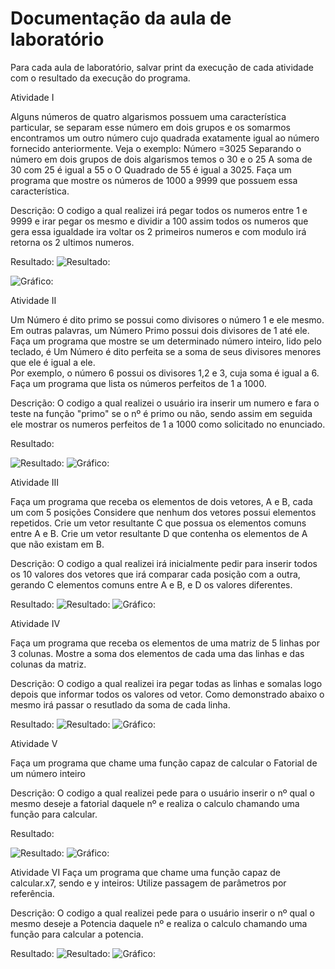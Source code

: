 # Documentação da aula de laboratório

Para cada aula de laboratório, salvar print da execução de cada atividade com o resultado da execução do programa.


Atividade I

Alguns números de quatro algarismos possuem uma característica particular, se separam esse número em dois grupos e os somarmos encontramos um outro número cujo quadrada exatamente igual ao número fornecido anteriormente. Veja o exemplo: 
Número =3025 
Separando o número em dois grupos de dois algarismos temos o 30 e o 25 
A soma de 30 com 25 é igual a 55 o O Quadrado de 55 é igual a 3025. 
Faça um programa que mostre os números de 1000 a 9999 que possuem essa característica.

Descrição: 
O codigo a qual realizei irá pegar todos os numeros entre 1 e 9999 e irar pegar os mesmo e dividir a 100 assim todos os numeros que gera essa igualdade ira voltar os 2 primeiros numeros e com modulo irá retorna os 2 ultimos numeros.

Resultado:
   ![Resultado:](img/atvdd1.jpg)
   
   ![Gráfico:](img/grafico_atvvd1.png)


Atividade II 

Um Número é dito primo se possui como divisores o número 1 e ele mesmo. Em outras palavras, um Número Primo possui dois divisores de 1 até ele. 
Faça um programa que mostre se um determinado número inteiro, lido pelo teclado, é Um Número é dito perfeita se a soma de seus divisores menores que ele é igual a ele.  
Por exemplo, o número 6 possui os divisores 1,2 e 3, cuja soma é igual a 6. 
Faça um programa que lista os números perfeitos de 1 a 1000. 

Descrição: 
O codigo a qual realizei o usuário ira inserir um numero e fara o teste na função "primo" se o nº é primo ou não, sendo assim em seguida ele mostrar os numeros perfeitos
de 1 a 1000 como solicitado no enunciado.

Resultado:

![Resultado:](img/atvdd2.png)
![Gráfico:](img/grafico_atvvd2.png)


Atividade III 

Faça um programa que receba os elementos de dois vetores, A e B, cada um com 5 posições Considere que nenhum dos vetores possui elementos repetidos. 
Crie um vetor resultante C que possua os elementos comuns entre A e B. 
Crie um vetor resultante D que contenha os elementos de A que não existam em B. 

Descrição:
O codigo a qual realizei irá inicialmente pedir para inserir todos os 10 valores dos vetores que irá comparar cada posição com a outra, gerando C elementos comuns
entre A e B, e D os valores diferentes.

Resultado: 
![Resultado:](img/atvdd3.png)
![Gráfico:](img/grafico_atvvd3.png)


Atividade IV 

Faça um programa que receba os elementos de uma matriz de 5 linhas por 3 colunas. 
Mostre a soma dos elementos de cada uma das linhas e das colunas da matriz. 

Descrição:
O codigo a qual realizei ira pegar todas as linhas e somalas logo depois que informar todos os valores od vetor.
Como demonstrado abaixo o mesmo irá passar o resutlado da soma de cada linha.

Resultado: 
![Resultado:](img/atvdd4.jpg)
![Gráfico:](img/grafico_atvvd4.png)


Atividade V

Faça um programa que chame uma função capaz de calcular o Fatorial de um número inteiro

Descrição:
O codigo a qual realizei pede para o usuário inserir o nº qual o mesmo deseje a fatorial daquele nº e realiza o calculo chamando uma função para calcular.

Resultado:

![Resultado:](img/atvdd5.jpg)
![Gráfico:](img/grafico_atvvd5.png)
  

Atividade VI
Faça um programa que chame uma função capaz de calcular.x7, sendo e y inteiros:
Utilize passagem de parâmetros por referência.

Descrição:
O codigo a qual realizei pede para o usuário inserir o nº qual o mesmo deseje a Potencia daquele nº e realiza o calculo chamando uma função para calcular a potencia.

Resultado: 
![Resultado:](img/atvdd6.jpg)
![Gráfico:](img/grafico_atvvd6.png)
 
 
